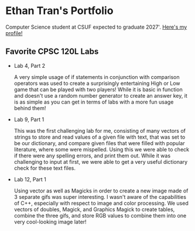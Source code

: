 # Ethan Tran's Portfolio

Computer Science student at CSUF expected to graduate 2027'.
[Here's my profile!](https://github.com/svtethan)

## Favorite CPSC 120L Labs
* Lab 4, Part 2
  
  A very simple usage of if statements in conjunction with comparison operators was used to create a surprisingly entertaining High or Low game that can be played with two players! While it is basic in function and doesn't use a random number generator to create an answer key, it is as simple as you can get in terms of labs with a more fun usage behind them! 

* Lab 9, Part 1

  This was the first challenging lab for me, consisting of many vectors of strings to store and read values of a given file with text, that was set to be our dictionary, and compare given files that were filled with popular literature, where some were mispelled. Using this we were able to check if there were any spelling errors, and print them out. While it was challenging to input at first, we were able to get a very useful dictionary check for these text files.
  
* Lab 12, Part 1

  Using vector as well as Magicks in order to create a new image made of 3 separate gifs was super interesting. I wasn't aware of the capabilities of C++, especially with respect to image and color processing. We used vectors of doubles, Magick, and Graphics Magick to create tables, combine the three gifs, and store RGB values to combine them into one very cool-looking image later!
